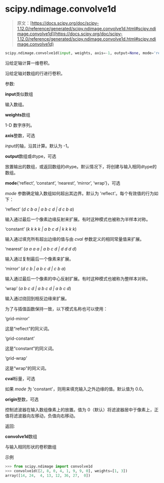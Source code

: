 # scipy.ndimage.convolve1d

> 原文：[https://docs.scipy.org/doc/scipy-1.12.0/reference/generated/scipy.ndimage.convolve1d.html#scipy.ndimage.convolve1d](https://docs.scipy.org/doc/scipy-1.12.0/reference/generated/scipy.ndimage.convolve1d.html#scipy.ndimage.convolve1d)

```py
scipy.ndimage.convolve1d(input, weights, axis=-1, output=None, mode='reflect', cval=0.0, origin=0)
```

沿给定轴计算一维卷积。

沿给定轴对数组的行进行卷积。

参数:

**input**类似数组

输入数组。

**weights**数组

1-D 数字序列。

**axis**整数，可选

*input*的轴，沿其计算。默认为 -1。

**output**数组或dtype，可选

放置输出的数组，或返回数组的dtype。默认情况下，将创建与输入相同dtype的数组。

**mode**{‘reflect’, ‘constant’, ‘nearest’, ‘mirror’, ‘wrap’}，可选

*mode* 参数确定输入数组如何超出其边界。默认为 'reflect'。每个有效值的行为如下：

‘reflect’ (*d c b a | a b c d | d c b a*)

输入通过最后一个像素边缘反射来扩展。有时这种模式也被称为半样本对称。

‘constant’ (*k k k k | a b c d | k k k k*)

输入通过填充所有超出边缘的值与由 *cval* 参数定义的相同常量值来扩展。

‘nearest’ (*a a a a | a b c d | d d d d*)

输入通过复制最后一个像素来扩展。

‘mirror’ (*d c b | a b c d | c b a*)

输入通过最后一个像素的中心反射扩展。有时这种模式也被称为整样本对称。

‘wrap’ (*a b c d | a b c d | a b c d*)

输入通过绕回到相反边缘来扩展。

为了与插值函数保持一致，以下模式名称也可以使用：

‘grid-mirror’

这是“reflect”的同义词。

‘grid-constant’

这是“constant”的同义词。

‘grid-wrap’

这是“wrap”的同义词。

**cval**标量，可选

如果 *mode* 为 'constant'，则用来填充输入之外边缘的值。默认值为 0.0。

**origin**整数，可选

控制滤波器在输入数组像素上的放置。值为 0（默认）将滤波器居中于像素上，正值将滤波器向左移动，负值向右移动。

返回:

**convolve1d**数组

与输入相同形状的卷积数组

示例

```py
>>> from scipy.ndimage import convolve1d
>>> convolve1d([2, 8, 0, 4, 1, 9, 9, 0], weights=[1, 3])
array([14, 24,  4, 13, 12, 36, 27,  0]) 
```
